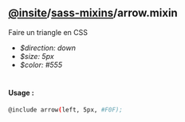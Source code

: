 ## [@insite](../../README.md)/[sass-mixins](../README.md)/arrow.mixin

Faire un triangle en CSS

* *$direction: down*
* *$size: 5px*
* *$color: #555*

#

#### Usage :


```bash
@include arrow(left, 5px, #F0F);
```

 



